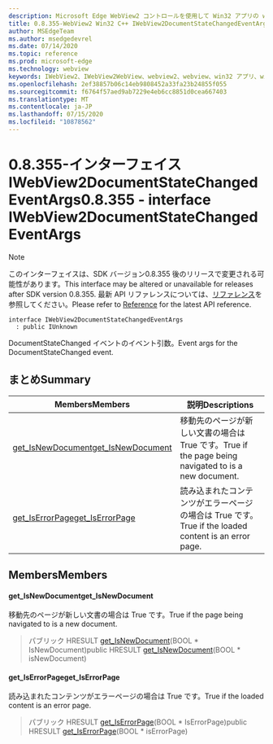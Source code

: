 ```yaml
---
description: Microsoft Edge WebView2 コントロールを使用して Win32 アプリの web コンテンツをホストする
title: 0.8.355-WebView2 Win32 C++ IWebView2DocumentStateChangedEventArgs
author: MSEdgeTeam
ms.author: msedgedevrel
ms.date: 07/14/2020
ms.topic: reference
ms.prod: microsoft-edge
ms.technology: webview
keywords: IWebView2、IWebView2WebView、webview2、webview、win32 アプリ、win32、edge
ms.openlocfilehash: 2ef38857b06c14eb9808452a33fa23b24855f055
ms.sourcegitcommit: f6764f57aed9ab7229e4eb6cc8851d0cea667403
ms.translationtype: MT
ms.contentlocale: ja-JP
ms.lasthandoff: 07/15/2020
ms.locfileid: "10878562"
---
```

# <span data-ttu-id="11fa3-104">0.8.355-インターフェイス IWebView2DocumentStateChangedEventArgs</span><span class="sxs-lookup"><span data-stu-id="11fa3-104">0.8.355 - interface IWebView2DocumentStateChangedEventArgs</span></span> 

> [!NOTE]
> <span data-ttu-id="11fa3-105">このインターフェイスは、SDK バージョン0.8.355 後のリリースで変更される可能性があります。</span><span class="sxs-lookup"><span data-stu-id="11fa3-105">This interface may be altered or unavailable for releases after SDK version 0.8.355.</span></span> <span data-ttu-id="11fa3-106">最新 API リファレンスについては、[リファレンス](../../../webview2-api-reference.md)を参照してください。</span><span class="sxs-lookup"><span data-stu-id="11fa3-106">Please refer to [Reference](../../../webview2-api-reference.md) for the latest API reference.</span></span>

```
interface IWebView2DocumentStateChangedEventArgs
  : public IUnknown
```

<span data-ttu-id="11fa3-107">DocumentStateChanged イベントのイベント引数。</span><span class="sxs-lookup"><span data-stu-id="11fa3-107">Event args for the DocumentStateChanged event.</span></span>

## <span data-ttu-id="11fa3-108">まとめ</span><span class="sxs-lookup"><span data-stu-id="11fa3-108">Summary</span></span>

 <span data-ttu-id="11fa3-109">Members</span><span class="sxs-lookup"><span data-stu-id="11fa3-109">Members</span></span>                        | <span data-ttu-id="11fa3-110">説明</span><span class="sxs-lookup"><span data-stu-id="11fa3-110">Descriptions</span></span>
--------------------------------|---------------------------------------------
[<span data-ttu-id="11fa3-111">get_IsNewDocument</span><span class="sxs-lookup"><span data-stu-id="11fa3-111">get_IsNewDocument</span></span>](#get_isnewdocument) | <span data-ttu-id="11fa3-112">移動先のページが新しい文書の場合は True です。</span><span class="sxs-lookup"><span data-stu-id="11fa3-112">True if the page being navigated to is a new document.</span></span>
[<span data-ttu-id="11fa3-113">get_IsErrorPage</span><span class="sxs-lookup"><span data-stu-id="11fa3-113">get_IsErrorPage</span></span>](#get_iserrorpage) | <span data-ttu-id="11fa3-114">読み込まれたコンテンツがエラーページの場合は True です。</span><span class="sxs-lookup"><span data-stu-id="11fa3-114">True if the loaded content is an error page.</span></span>

## <span data-ttu-id="11fa3-115">Members</span><span class="sxs-lookup"><span data-stu-id="11fa3-115">Members</span></span>

#### <span data-ttu-id="11fa3-116">get_IsNewDocument</span><span class="sxs-lookup"><span data-stu-id="11fa3-116">get_IsNewDocument</span></span> 

<span data-ttu-id="11fa3-117">移動先のページが新しい文書の場合は True です。</span><span class="sxs-lookup"><span data-stu-id="11fa3-117">True if the page being navigated to is a new document.</span></span>

> <span data-ttu-id="11fa3-118">パブリック HRESULT [get_IsNewDocument](#get_isnewdocument)(BOOL \* IsNewDocument)</span><span class="sxs-lookup"><span data-stu-id="11fa3-118">public HRESULT [get_IsNewDocument](#get_isnewdocument)(BOOL \* isNewDocument)</span></span>

#### <span data-ttu-id="11fa3-119">get_IsErrorPage</span><span class="sxs-lookup"><span data-stu-id="11fa3-119">get_IsErrorPage</span></span> 

<span data-ttu-id="11fa3-120">読み込まれたコンテンツがエラーページの場合は True です。</span><span class="sxs-lookup"><span data-stu-id="11fa3-120">True if the loaded content is an error page.</span></span>

> <span data-ttu-id="11fa3-121">パブリック HRESULT [get_IsErrorPage](#get_iserrorpage)(BOOL \* IsErrorPage)</span><span class="sxs-lookup"><span data-stu-id="11fa3-121">public HRESULT [get_IsErrorPage](#get_iserrorpage)(BOOL \* isErrorPage)</span></span>

